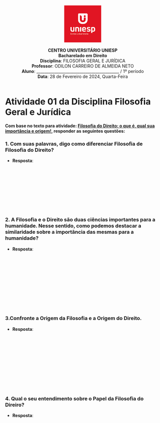 <div align="center">

<p align="center"><img height="120" src="../../../figuras/LOGO_UNIESP.png"> </p>

<p align="center"><b>CENTRO UNIVERSITÁRIO UNIESP</b><br>
<b>Bacharelado em Direito</b><br>
<b>Disciplina</b>: FILOSOFIA GERAL E JURÍDICA<br>
<b>Professor</b>: ODILON CARREIRO DE ALMEIDA NETO<br>
<b>Aluno</b>: __________________________________________ / 1º período<br>
<b>Data</b>: 28 de Fevereiro de 2024, Quarta-Feira<br><br>
 </p>
</div>


# Atividade 01 da Disciplina Filosofia Geral e Jurídica

<b>Com base no texto para atividade: [Filosofia do Direito: o que é, qual sua importância e origem!](../resumos/resumo-texto-filosofia-do-direito-OQUEE-IMPORTANCIA-ORIGEM.md), responder as seguintes questões:</b>


### 1. Com suas palavras, digo como diferenciar Filosofia de Filosofia do Direito? 

- <b>Resposta</b>: <br>
<br>
<br>
<br>
<br>
<br>
<br>
<br>
<br>

### 2. A Filosofia e o Direito são duas ciências importantes para a humanidade. Nesse sentido, como podemos destacar a similaridade sobre a importância das mesmas para a humanidade?

- <b>Resposta</b>: <br>
<br>
<br>
<br>
<br>
<br>
<br>
<br>
<br>
<br>
<br>

### 3.Confronte a Origem da Filosofia e a Origem do Direito. 

- <b>Resposta</b>: <br>
<br>
<br>
<br>
<br>
<br>
<br>
<br>
<br>
<br>
<br>

### 4. Qual o seu entendimento sobre o Papel da Filosofia do Direiro? 

- <b>Resposta</b>: <br>
<br>
<br>
<br>
<br>
<br>
<br>
<br>
<br>